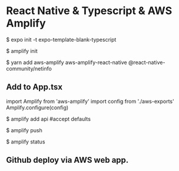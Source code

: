 # React Native & Typescript & AWS Amplify

$ expo init -t expo-template-blank-typescript

$ amplify init

$ yarn add aws-amplify aws-amplify-react-native @react-native-community/netinfo

## Add to App.tsx

import Amplify from 'aws-amplify'
import config from './aws-exports'
Amplify.configure(config)

$ amplify add api #accept defaults

$ amplify push

$ amplify status

## Github deploy via AWS web app.
